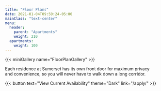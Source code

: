 ```yaml
---
title: "Floor Plans"
date: 2021-01-04T09:50:24-05:00
mainClass: "text-center"
menu:
  header:
    parent: "Apartments"
    weight: 210
  apartments:
    weight: 100
---
```


{{< miniGallery name="FloorPlanGallery" >}}

Each residence at Sumerset has its own front door for maximum privacy and
convenience, so you will never have to walk down a long corridor.

{{< button text="View Current Availability" theme="Dark" link="/apply/" >}}
